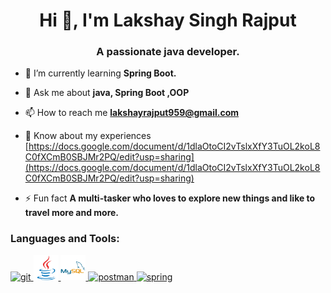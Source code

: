 <h1 align="center">Hi 👋, I'm Lakshay Singh Rajput</h1>
<h3 align="center">A passionate java developer.</h3>

- 🌱 I’m currently learning **Spring Boot.**

- 💬 Ask me about **java, Spring Boot ,OOP**

- 📫 How to reach me **lakshayrajput959@gmail.com**

- 📄 Know about my experiences [https://docs.google.com/document/d/1dlaOtoCI2vTslxXfY3TuOL2koL8C0fXCmB0SBJMr2PQ/edit?usp=sharing](https://docs.google.com/document/d/1dlaOtoCI2vTslxXfY3TuOL2koL8C0fXCmB0SBJMr2PQ/edit?usp=sharing)

- ⚡ Fun fact **A multi-tasker who loves to explore new things and like to travel more and more.**



<h3 align="left">Languages and Tools:</h3>
<p align="left"> <a href="https://git-scm.com/" target="_blank" rel="noreferrer"> <img src="https://www.vectorlogo.zone/logos/git-scm/git-scm-icon.svg" alt="git" width="40" height="40"/> </a> <a href="https://www.java.com" target="_blank" rel="noreferrer"> <img src="https://raw.githubusercontent.com/devicons/devicon/master/icons/java/java-original.svg" alt="java" width="40" height="40"/> </a> <a href="https://www.mysql.com/" target="_blank" rel="noreferrer"> <img src="https://raw.githubusercontent.com/devicons/devicon/master/icons/mysql/mysql-original-wordmark.svg" alt="mysql" width="40" height="40"/> </a> <a href="https://postman.com" target="_blank" rel="noreferrer"> <img src="https://www.vectorlogo.zone/logos/getpostman/getpostman-icon.svg" alt="postman" width="40" height="40"/> </a> <a href="https://spring.io/" target="_blank" rel="noreferrer"> <img src="https://www.vectorlogo.zone/logos/springio/springio-icon.svg" alt="spring" width="40" height="40"/> </a> </p>
